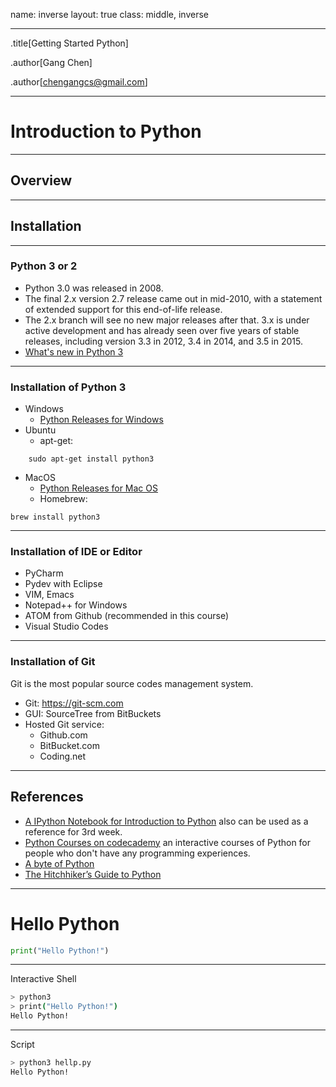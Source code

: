 name: inverse
layout: true
class: middle, inverse

---
.title[Getting Started Python]

.author[Gang Chen]

.author[chengangcs@gmail.com]

---


# Introduction to Python
---

## Overview

---

## Installation

---

### Python 3 or 2
* Python 3.0 was released in 2008.
* The final 2.x version 2.7 release came out in mid-2010, with a statement of extended support for this end-of-life release.
* The 2.x branch will see no new major releases after that. 3.x is under active development and has already seen over five years of stable releases, including version 3.3 in 2012, 3.4 in 2014, and 3.5 in 2015.
* [What's new in Python 3](https://docs.python.org/3.0/whatsnew/3.0.html)
---

### Installation of Python 3

* Windows
    * [Python Releases for Windows](https://www.python.org/downloads/windows/)
* Ubuntu
    * apt-get:
````
    sudo apt-get install python3
````
* MacOS
    * [Python Releases for Mac OS](https://www.python.org/downloads/mac-osx/)
    * Homebrew:
````
brew install python3
````

---

### Installation of IDE or Editor

* PyCharm
* Pydev with Eclipse
* VIM, Emacs
* Notepad++ for Windows
* ATOM from Github (recommended in this course)
* Visual Studio Codes

---
### Installation of Git

Git is the most popular source codes management system.

* Git: https://git-scm.com
* GUI: SourceTree from BitBuckets
* Hosted Git service:
    * Github.com
    * BitBucket.com
    * Coding.net


---
## References
* [A IPython Notebook for Introduction to Python](http://nbviewer.jupyter.org/github/jdwittenauer/ipython-notebooks/blob/master/notebooks/language/Intro.ipynb) also can be used as a reference for 3rd week.
* [Python Courses on codecademy](https://www.codecademy.com/learn/python) an interactive courses of Python for people who don't have any programming experiences.
* [A byte of Python](http://python.swaroopch.com/)
* [The Hitchhiker’s Guide to Python](https://github.com/kennethreitz/python-guide)


---
# Hello Python

```python
print("Hello Python!")
```
---

Interactive Shell
```bash
> python3
> print("Hello Python!")
Hello Python!
```

---
Script
````bash
> python3 hellp.py
Hello Python!
````

